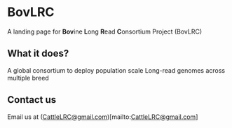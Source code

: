 # BovLRC

A landing page for **Bov**ine **L**ong **R**ead **C**onsortium Project (BovLRC) 

## What it does?

A global consortium to deploy population scale Long-read genomes across multiple breed

## Contact us

Email us at (CattleLRC@gmail.com)[mailto:CattleLRC@gmail.com]
